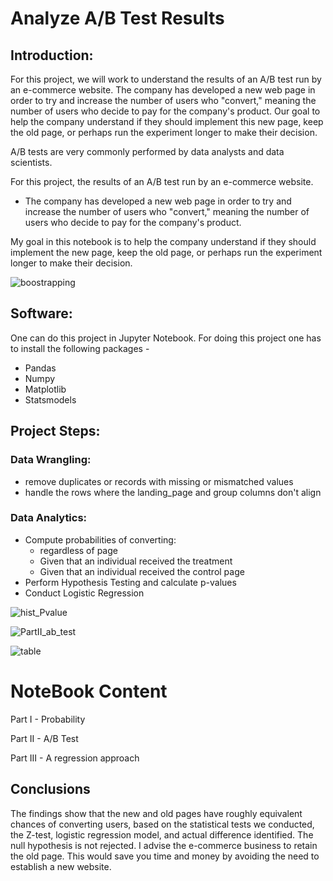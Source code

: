 # Analyze A/B Test Results

## Introduction:

For this project, we will work to understand the results of an A/B test run by an e-commerce website. The company has developed a new web page in order to try and increase the number of users who "convert," meaning the number of users who decide to pay for the company's product. Our goal to help the company understand if they should implement this new page, keep the old page, or perhaps run the experiment longer to make their decision.

A/B tests are very commonly performed by data analysts and data scientists. 

For this project, the results of an A/B test run by an e-commerce website.
- The company has developed a new web page in order to try and increase the number of users who "convert," meaning the number of users who decide to pay for the company's product. 

My goal in this notebook is to help the company understand if they should implement the new page, keep the old page, or perhaps run the experiment longer to make their decision.


![boostrapping](https://user-images.githubusercontent.com/83236722/162836086-fe565948-9ca9-444e-8d53-4885f6abc9d3.jpg)



## Software:

One can do this project in Jupyter Notebook. For doing this project one has to install the following packages -
- Pandas
- Numpy
- Matplotlib
- Statsmodels

## Project Steps:

### Data Wrangling:

- remove duplicates or records with missing or mismatched values
- handle the rows where the landing_page and group columns don't align

### Data Analytics:

- Compute probabilities of converting: 
    - regardless of page
    - Given that an individual received the treatment
    - Given that an individual received the control page
- Perform Hypothesis Testing and calculate p-values
- Conduct Logistic Regression


![hist_Pvalue](https://user-images.githubusercontent.com/83236722/162835729-b5c46ec4-252b-4ada-b4f5-f375854f70b4.jpg)


![PartII_ab_test](https://user-images.githubusercontent.com/83236722/162835750-beb935ef-e640-46c0-a06b-f901bb78f41f.jpg)

![table](https://user-images.githubusercontent.com/83236722/162835766-e4efc807-8ba0-440d-93f5-350ca60d6dda.jpg)


# NoteBook Content


Part I - Probability

Part II - A/B Test

Part III - A regression approach

## Conclusions

The findings show that the new and old pages have roughly equivalent chances of converting users, based on the statistical tests we conducted, the Z-test, logistic regression model, and actual difference identified. The null hypothesis is not rejected. I advise the e-commerce business to retain the old page. This would save you time and money by avoiding the need to establish a new website.
